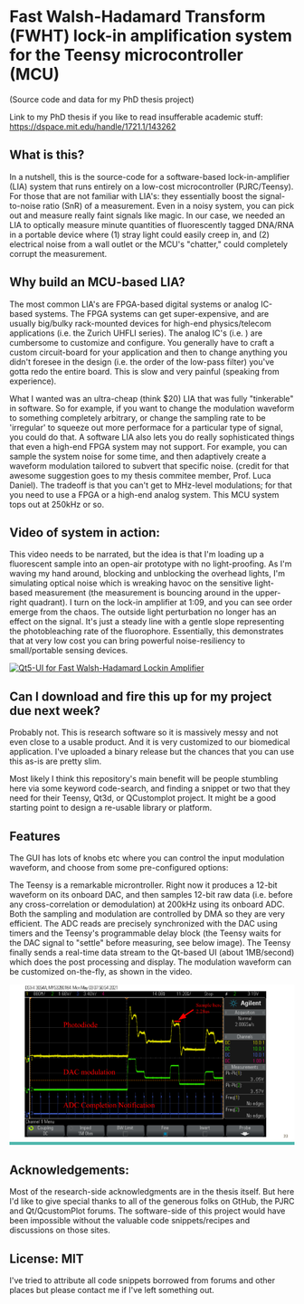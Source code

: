 # Fast Walsh-Hadamard Transform (FWHT) lock-in amplification system for the Teensy microcontroller (MCU)
(Source code and data for my PhD thesis project)

Link to my PhD thesis if you like to read insufferable academic stuff:
https://dspace.mit.edu/handle/1721.1/143262

## What is this?
In a nutshell, this is the source-code for a software-based lock-in-amplifier (LIA) system that runs entirely on a low-cost microcontroller (PJRC/Teensy). For those that are not familiar with LIA's: they essentially boost the signal-to-noise ratio (SnR) of a measurement. Even in a noisy system, you can pick out and measure really faint signals like magic. In our case, we needed an LIA to optically measure minute quantities of fluorescently tagged DNA/RNA in a portable device where (1) stray light could easily creep in, and (2) electrical noise from a wall outlet or the MCU's "chatter," could completely corrupt the measurement.

## Why build an MCU-based LIA?
The most common LIA's are FPGA-based digital systems or analog IC-based systems. The FPGA systems can get super-expensive, and are usually big/bulky rack-mounted devices for high-end physics/telecom applications (i.e. the Zurich UHFLI series). The analog IC's (i.e. ) are cumbersome to customize and configure. You generally have to craft a custom circuit-board for your application and then to change anything you didn't foresee in the design (i.e. the order of the low-pass filter) you've gotta redo the entire board. This is slow and very painful (speaking from experience). 

What I wanted was an ultra-cheap (think $20) LIA that was fully "tinkerable" in software. So for example, if you want to change the modulation waveform to something completely arbitrary, or change the sampling rate to be 'irregular' to squeeze out more performace for a particular type of signal, you could do that. A software LIA also lets you do really sophisticated things that even a high-end FPGA system may not support. For example, you can sample the system noise for some time, and then adaptively create a waveform modulation tailored to subvert that specific noise. (credit for that awesome suggestion goes to my thesis commitee member, Prof. Luca Daniel). The tradeoff is that you can't get to MHz-level modulations; for that you need to use a FPGA or a high-end analog system. This MCU system tops out at 250kHz or so. 

## Video of system in action:

This video needs to be narrated, but the idea is that I'm loading up a fluorescent sample into an open-air prototype with no light-proofing. As I'm waving my hand around, blocking and unblocking the overhead lights, I'm simulating optical noise which is wreaking havoc on the sensitive light-based measurement (the measurement is bouncing around in the upper-right quadrant). I turn on the lock-in amplifier at 1:09, and you can see order emerge from the chaos. The outside light perturbation no longer has an effect on the signal. It's just a  steady line with a gentle slope representing the photobleaching rate of the fluorophore. Essentially, this demonstrates that at very low cost you can bring powerful noise-resiliency to small/portable sensing devices.

[![Qt5-UI for Fast Walsh-Hadamard Lockin Amplifier](https://img.youtube.com/vi/tHf3V4GTSLU/0.jpg)](https://www.youtube.com/watch?v=tHf3V4GTSLU)

## Can I download and fire this up for my project due next week?

Probably not. This is research software so it is massively messy and not even close to a usable product. And it is very customized to our biomedical application. I've uploaded a binary release but the chances that you can use this as-is are pretty slim. 

Most likely I think this repository's main benefit will be people stumbling here via some keyword code-search, and finding a snippet or two that they need for their Teensy, Qt3d, or QCustomplot project. It might be a good starting point to design a re-usable library or platform. 

## Features

The GUI has lots of knobs etc where you can control the input modulation waveform, and choose from some pre-configured options:

The Teensy is a remarkable microntroller. Right now it produces a 12-bit waveform on its onboard DAC, and then samples 12-bit raw data (i.e. before any cross-correlation or demodulation) at 200kHz using its onboard ADC. Both the sampling and modulation are controlled by DMA so they are very efficient. The ADC reads are precisely synchronized with the DAC using timers and the Teensy's programmable delay block (the Teensy waits for the DAC signal to "settle" before measuring, see below image). The Teensy finally sends a real-time data stream to the Qt-based UI (about 1MB/second) which does the post processing and display. The modulation waveform can be customized on-the-fly, as shown in the video.

![alt text](https://github.com/deganii/fwht-arm/blob/main/ADC-SettlingTime.png?raw=true)

## Acknowledgements:

Most of the research-side acknowledgments are in the thesis itself. But here I'd like to give special thanks to all of the generous folks on GtHub, the PJRC and Qt/QcustomPlot forums. The software-side of this project would have been impossible without the valuable code snippets/recipes and discussions on those sites. 

## License: MIT

I've tried to attribute all code snippets borrowed from forums and other places but please contact me if I've left something out. 

